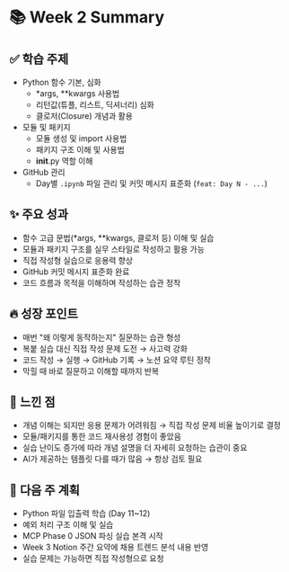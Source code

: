 # 📚 Week 2 Summary

## ✅ 학습 주제
- Python 함수 기본, 심화
  - *args, **kwargs 사용법
  - 리턴값(튜플, 리스트, 딕셔너리) 심화
  - 클로저(Closure) 개념과 활용
- 모듈 및 패키지
  - 모듈 생성 및 import 사용법
  - 패키지 구조 이해 및 사용법
  - __init__.py 역할 이해
- GitHub 관리
  - Day별 `.ipynb` 파일 관리 및 커밋 메시지 표준화 (`feat: Day N - ...`)

## ✨ 주요 성과
- 함수 고급 문법(*args, **kwargs, 클로저 등) 이해 및 실습
- 모듈과 패키지 구조를 실무 스타일로 작성하고 활용 가능
- 직접 작성형 실습으로 응용력 향상
- GitHub 커밋 메시지 표준화 완료
- 코드 흐름과 목적을 이해하며 작성하는 습관 정착

## 🔥 성장 포인트
- 매번 "왜 이렇게 동작하는지" 질문하는 습관 형성
- 복붙 실습 대신 직접 작성 문제 도전 → 사고력 강화
- 코드 작성 → 실행 → GitHub 기록 → 노션 요약 루틴 정착
- 막힐 때 바로 질문하고 이해할 때까지 반복

## 🤔 느낀 점
- 개념 이해는 되지만 응용 문제가 어려워짐 → 직접 작성 문제 비율 높이기로 결정
- 모듈/패키지를 통한 코드 재사용성 경험이 좋았음
- 실습 난이도 증가에 따라 개념 설명을 더 자세히 요청하는 습관이 중요
- AI가 제공하는 템플릿 다를 때가 많음 → 항상 검토 필요

## 🏹 다음 주 계획
- Python 파일 입출력 학습 (Day 11~12)
- 예외 처리 구조 이해 및 실습
- MCP Phase 0 JSON 파싱 실습 본격 시작
- Week 3 Notion 주간 요약에 채용 트렌드 분석 내용 반영
- 실습 문제는 가능하면 직접 작성형으로 요청
